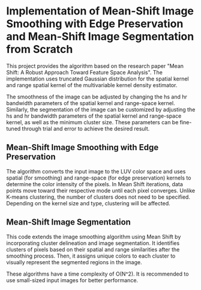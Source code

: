 # Implementation of Mean-Shift Image Smoothing with Edge Preservation and Mean-Shift Image Segmentation from Scratch

This project provides the algorithm based on the research paper "Mean Shift: A Robust Approach Toward Feature Space Analysis". The implementation uses truncated Gaussian distribution for the spatial kernel and range spatial kernel of the multivariable kernel density estimator.

The smoothness of the image can be adjusted by changing the hs and hr bandwidth parameters of the spatial kernel and range-space kernel. Similarly, the segmentation of the image can be customized by adjusting the hs and hr bandwidth parameters of the spatial kernel and range-space kernel, as well as the minimum cluster size. These parameters can be fine-tuned through trial and error to achieve the desired result.

## Mean-Shift Image Smoothing with Edge Preservation

The algorithm converts the input image to the LUV color space and uses spatial (for smoothing) and range-space (for edge preservation) kernels to determine the color intensity of the pixels. In Mean Shift iterations, data points move toward their respective mode until each pixel converges. Unlike K-means clustering, the number of clusters does not need to be specified. Depending on the kernel size and type, clustering will be affected.

## Mean-Shift Image Segmentation
This code extends the image smoothing algorithm using Mean Shift by incorporating cluster delineation and image segmentation. It identifies clusters of pixels based on their spatial and range similarities after the smoothing process. Then, it assigns unique colors to each cluster to visually represent the segmented regions in the image.

These algorithms have a time complexity of O(N^2). It is recommended to use small-sized input images for better performance.
